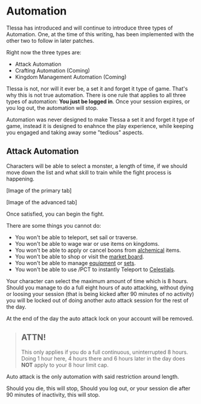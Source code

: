 # Automation

Tlessa has introduced and will continue to introduce three types of Automation. One, at the time of this writing, has been implemented with
the other two to follow in later patches.

Right now the three types are:

- Attack Automation
- Crafting Automation (Coming)
- Kingdom Management Automation (Coming)

Tlessa is not, nor will it ever be, a set it and forget it type of game. That's why this is not true automation.
There is one rule that applies to all three types of automation: **You just be logged in**. Once your session expires,
or you log out, the automation will stop.

Automation was never designed to make Tlessa a set it and forget it type of game, instead it is designed to enahnce the play experience,
while keeping you engaged and taking away some "tedious" aspects.

## Attack Automation

Characters will be able to select a monster, a length of time, if we should move down the list and what skill to train
while the fight process is happening.

[Image of the primary tab]

[Image of the advanced tab]

Once satisfied, you can begin the fight.

There are some things you cannot do:

- You won't be able to teleport, set sail or traverse.
- You won't be able to wage war or use items on kingdoms.
- You won't be able to apply or cancel boons from [alchemical](/information/usable-items) items.
- You won't be able to shop or visit the [market board](/information/market-board).
- You won't be able to manage [equipment](/information/equipment) or [sets](/information/equipment-sets).
- You won't be able to use /PCT to instantly Teleport to [Celestials](/information/celestials).

Your character can select the maximum amount of time which is 8 hours. Should you manage to do a full eight hours of auto attacking,
without dying or loosing your session (that is being kicked after 90 minutes of no activity) you will be locked out of doing 
another auto attack session for the rest of the day.

At the end of the day the auto attack lock on your account will be removed.

> ## ATTN!
> 
> This only applies if you do a full continuous, uninterrupted 8 hours. Doing 1 hour here, 4 hours there and 6 hours later in the day
> does **NOT** apply to your 8 hour limit cap.

Auto attack is the only automation with said restriction around length.

Should you die, this will stop, Should you log out, or your session die after 90 minutes of inactivity, this will stop.